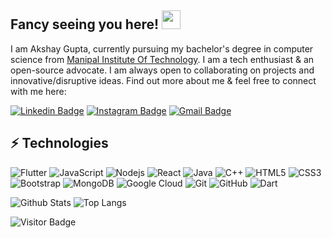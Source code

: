 ## Fancy seeing you here! <img src="https://raw.githubusercontent.com/aemmadi/aemmadi/master/wave.gif" width="30px">

I am Akshay Gupta, currently pursuing my bachelor's degree in computer science from [Manipal Institute Of Technology](https://manipal.edu/mit.html). I am a tech enthusiast & an open-source advocate. I am always open to collaborating on projects and innovative/disruptive ideas. Find out more about me & feel free to connect with me here:

[![Linkedin Badge](https://img.shields.io/badge/-AkshayGupta-blue?style=flat-square&logo=Linkedin&logoColor=white&link=https://www.linkedin.com/in/akshay-gupta-92b2b91b7/)](https://www.linkedin.com/in/akshay-gupta-92b2b91b7/)
[![Instagram Badge](https://img.shields.io/badge/-AkshayGupta-purple?style=flat-square&logo=instagram&logoColor=white&link=https://instagram.com/_akshayygupta_/)](https://www.instagram.com/_akshayygupta_/)
[![Gmail Badge](https://img.shields.io/badge/-agakshay304@gmail.com-c14438?style=flat-square&logo=Gmail&logoColor=white&link=mailto:AkshayGupta)](mailto:akshaygupta@duck.com)

## ⚡ Technologies

![Flutter](https://img.shields.io/badge/Flutter-%2302569B.svg?style=for-the-badge&logo=Flutter&logoColor=white)
![JavaScript](https://img.shields.io/badge/-JavaScript-black?style=flat-square&logo=javascript)
![Nodejs](https://img.shields.io/badge/-Nodejs-black?style=flat-square&logo=Node.js)
![React](https://img.shields.io/badge/-React-black?style=flat-square&logo=react)
![Java](https://img.shields.io/badge/-java-E34A86?style=flat-square&logo=java)
![C++](https://img.shields.io/badge/-C++-00599C?style=flat-square&logo=c)
![HTML5](https://img.shields.io/badge/-HTML5-E34F26?style=flat-square&logo=html5&logoColor=white)
![CSS3](https://img.shields.io/badge/-CSS3-1572B6?style=flat-square&logo=css3)
![Bootstrap](https://img.shields.io/badge/-Bootstrap-563D7C?style=flat-square&logo=bootstrap)
![MongoDB](https://img.shields.io/badge/-MongoDB-black?style=flat-square&logo=mongodb)
![Google Cloud](https://img.shields.io/badge/Google%20Cloud-black?style=flat-square&logo=google-cloud)
![Git](https://img.shields.io/badge/-Git-black?style=flat-square&logo=git)
![GitHub](https://img.shields.io/badge/-GitHub-181717?style=flat-square&logo=github)
![Dart](https://img.shields.io/badge/dart-%230175C2.svg?style=for-the-badge&logo=dart&logoColor=white)


![Github Stats](https://github-readme-stats.vercel.app/api?username=agakshay304&count_private=true&show_icons=true&include_all_commits=true)
![Top Langs](https://github-readme-stats.vercel.app/api/top-langs/?username=agakshay304&hide=TeX&layout=compact)

![Visitor Badge](https://visitor-badge.laobi.icu/badge?page_id=agakshay304.agakshay304)

